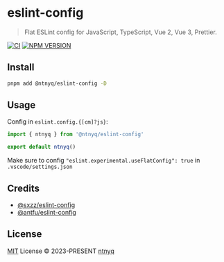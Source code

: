 # eslint-config

> Flat ESLint config for JavaScript, TypeScript, Vue 2, Vue 3, Prettier.

[![CI](https://github.com/ntnyq/eslint-config/workflows/CI/badge.svg)](https://github.com/ntnyq/eslint-config/actions)
[![NPM VERSION](https://img.shields.io/npm/v/@ntnyq/eslint-config/latest.svg)](https://www.npmjs.com/package/@ntnyq/eslint-config/v/latest)

## Install

```bash
pnpm add @ntnyq/eslint-config -D
```

## Usage

Config in `eslint.config.{[cm]?js}`:

```js
import { ntnyq } from '@ntnyq/eslint-config'

export default ntnyq()
```

Make sure to config `"eslint.experimental.useFlatConfig": true` in `.vscode/settings.json`

## Credits

- [@sxzz/eslint-config](https://github.com/sxzz/eslint-config)
- [@antfu/eslint-config](https://github.com/antfu/eslint-config)

## License

[MIT](./LICENSE) License © 2023-PRESENT [ntnyq](https://github.com/ntnyq)
